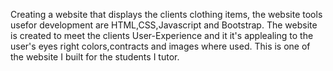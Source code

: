 Creating a website that displays the clients clothing items, the website tools usefor development are HTML,CSS,Javascript and Bootstrap. 
The website is created to meet the clients User-Experience and it it's applealing to the user's eyes right colors,contracts and images where used. 
This is one of the website I built for the students I tutor.
